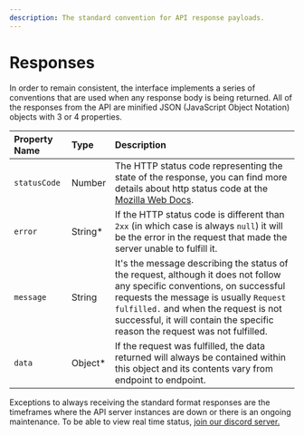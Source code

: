 ```yaml
---
description: The standard convention for API response payloads.
---
```


# Responses

In order to remain consistent, the interface implements a series of conventions that are used when any response body is being returned. All of the responses from the API are minified JSON \(JavaScript Object Notation\) objects with 3 or 4 properties.

| Property Name | Type | Description |
| :--- | :--- | :--- |
| `statusCode` | Number | The HTTP status code representing the state of the response, you can find more details about http status code at the [Mozilla Web Docs](https://developer.mozilla.org/en-US/docs/Web/HTTP/Status). |
| `error` | String\* | If the HTTP status code is different than `2xx` \(in which case is always `null`\) it will be the error in the request that made the server unable to fulfill it. |
| `message` | String | It's the message describing the status of the request, although it does not follow any specific conventions, on successful requests the message is usually `Request fulfilled.` and when the request is not successful, it will contain the specific reason the request was not fulfilled.  |
| `data` | Object\* | If the request was fulfilled, the data returned will always be contained within this object and its contents vary from endpoint to endpoint. |

Exceptions to always receiving the standard format responses are the timeframes where the API server instances are down or there is an ongoing maintenance. To be able to view real time status, [join our discord server.](https://discord.gg/rk7cVyk)

